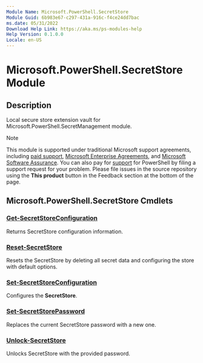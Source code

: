 ```yaml
---
Module Name: Microsoft.PowerShell.SecretStore
Module Guid: 6b983e67-c297-431a-916c-f4ce24dd7bac
ms.date: 05/31/2022
Download Help Link: https://aka.ms/ps-modules-help
Help Version: 0.1.0.0
Locale: en-US
---
```


# Microsoft.PowerShell.SecretStore Module

## Description
Local secure store extension vault for Microsoft.PowerShell.SecretManagement module.

> [!NOTE]
> This module is supported under traditional Microsoft support agreements, including
> [paid support](https://support.microsoft.com/hub/4343728/support-for-business),
> [Microsoft Enterprise Agreements](https://www.microsoft.com/licensing/licensing-programs/enterprise?rtc=1&activetab=enterprise-tab%3aprimaryr2),
> and [Microsoft Software Assurance](https://www.microsoft.com/licensing/licensing-programs/software-assurance-default.aspx).
> You can also pay for [support](https://support.microsoft.com/contactus) for PowerShell by filing a
> support request for your problem. Please file issues in the source repository using the
> **This product** button in the Feedback section at the bottom of the page.

## Microsoft.PowerShell.SecretStore Cmdlets

### [Get-SecretStoreConfiguration](Get-SecretStoreConfiguration.md)
Returns SecretStore configuration information.

### [Reset-SecretStore](Reset-SecretStore.md)
Resets the SecretStore by deleting all secret data and configuring the store with default options.

### [Set-SecretStoreConfiguration](Set-SecretStoreConfiguration.md)
Configures the **SecretStore**.

### [Set-SecretStorePassword](Set-SecretStorePassword.md)
Replaces the current SecretStore password with a new one.

### [Unlock-SecretStore](Unlock-SecretStore.md)
Unlocks SecretStore with the provided password.
